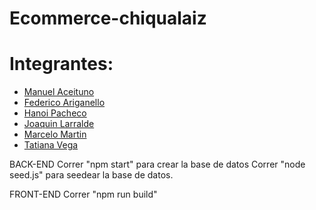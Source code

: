 # Ecommerce-chiqualaiz
<h1>Integrantes:</h1> 
<ul>
  <li><a href="https://github.com/Acemanu412">Manuel Aceituno</a><br></li>
  <li><a href="https://github.com/fariganello">Federico Ariganello</a><br></li>
  <li><a href="https://github.com/hanoip">Hanoi Pacheco</a><br></li>
  <li><a href="https://github.com/joacolarral">Joaquin Larralde</a><br></li>
  <li><a href="https://github.com/jmarce83">Marcelo Martin</a><br></li>
  <li><a href="https://github.com/Tativega">Tatiana Vega</a><br></li>
  </ul>


BACK-END
Correr "npm start" para crear la base de datos
Correr "node seed.js" para seedear la base de datos.

FRONT-END
Correr "npm run build"
